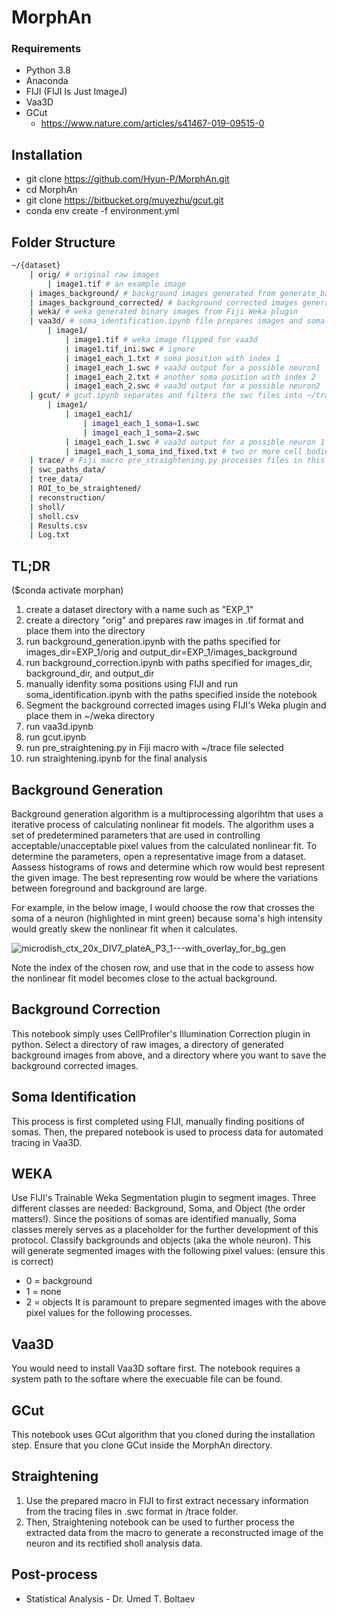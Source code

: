 # MorphAn

### Requirements
  * Python 3.8
  * Anaconda
  * FIJI (FIJI Is Just ImageJ)
  * Vaa3D
  * GCut
    * https://www.nature.com/articles/s41467-019-09515-0

## Installation
  * git clone https://github.com/Hyun-P/MorphAn.git
  * cd MorphAn
  * git clone https://bitbucket.org/muyezhu/gcut.git
  * conda env create -f environment.yml

## Folder Structure
```bash
~/{dataset}
    | orig/ # original raw images
        | image1.tif # an example image
    | images_background/ # background images generated from generate_background.ipynb
    | images_background_corrected/ # background corrected images generated from correct_background.ipynb
    | weka/ # weka generated binary images from Fiji Weka plugin
    | vaa3d/ # soma_identification.ipynb file prepares images and soma positions in this directory and vaa3d.ipynb generates .swc files into ~/gcut/ directory
        | image1/
            | image1.tif # weka image flipped for vaa3d
            | image1.tif_ini.swc # ignore
            | image1_each_1.txt # soma position with index 1
            | image1_each_1.swc # vaa3d output for a possible neuron1 
            | image1_each_2.txt # another soma position with index 2
            | image1_each_2.swc # vaa3d output for a possible neuron2 
    | gcut/ # gcut.ipynb separates and filters the swc files into ~/trace/ directory
        | image1/
            | image1_each1/
                | image1_each_1_soma=1.swc
                | image1_each_1_soma=2.swc
            | image1_each_1.swc # vaa3d output for a possible neuron 1
            | image1_each_1_soma_ind_fixed.txt # two or more cell bodies' positions in x and y                
    | trace/ # Fiji macro pre_straightening.py processes files in this directory
    | swc_paths_data/
    | tree_data/
    | ROI_to_be_straightened/
    | reconstruction/
    | sholl/
    | sholl.csv
    | Results.csv
    | Log.txt       
```

## TL;DR
($conda activate morphan)
1. create a dataset directory with a name such as "EXP_1"
2. create a directory "orig" and prepares raw images in .tif format and place them into the directory
3. run background_generation.ipynb with the paths specified for images_dir=EXP_1/orig and output_dir=EXP_1/images_background
4. run background_correction.ipynb with paths specified for images_dir, background_dir, and output_dir
5. manually idenfity soma positions using FIJI and run soma_identification.ipynb with the paths specified inside the notebook
6. Segment the background corrected images using FIJI's Weka plugin and place them in ~/weka directory
7. run vaa3d.ipynb
8. run gcut.ipynb
9. run pre_straightening.py in Fiji macro with ~/trace file selected
10. run straightening.ipynb for the final analysis

## Background Generation
Background generation algorithm is a multiprocessing algorihtm that uses a iterative process of calculating nonlinear fit models.
The algorithm uses a set of predetermined parameters that are used in controlling acceptable/unacceptable pixel values from the calculated nonlinear fit.
To determine the parameters, open a representative image from a dataset.
Aassess histograms of rows and determine which row would best represent the given image.
The best representing row would be where the variations between foreground and background are large.

For example, in the below image, I would choose the row that crosses the soma of a neuron (highlighted in mint green) because soma's high intensity would greatly skew the nonlinear fit when it calculates.

![microdish_ctx_20x_DIV7_plateA_P3_1---with_overlay_for_bg_gen](https://github.com/Hyun-P/MorphAn/assets/114594534/30cd46bf-d120-4110-8e4e-3d714cb63631)

Note the index of the chosen row, and use that in the code to assess how the nonlinear fit model becomes close to the actual background.

## Background Correction
This notebook simply uses CellProfiler's Illumination Correction plugin in python.
Select a directory of raw images, a directory of generated background images from above, and a directory where you want to save the background corrected images.

## Soma Identification
This process is first completed using FIJI, manually finding positions of somas.
Then, the prepared notebook is used to process data for automated tracing in Vaa3D.

## WEKA
Use FIJI's Trainable Weka Segmentation plugin to segment images.
Three different classes are needed: Background, Soma, and Object (the order matters!).
Since the positions of somas are identified manually, Soma classes merely serves as a placeholder for the further development of this protocol.
Classify backgrounds and objects (aka the whole neuron).
This will generate segmented images with the following pixel values: (ensure this is correct)
  * 0 = background
  * 1 = none
  * 2 = objects
It is paramount to prepare segmented images with the above pixel values for the following processes.

## Vaa3D
You would need to install Vaa3D softare first.
The notebook requires a system path to the softare where the execuable file can be found.

## GCut
This notebook uses GCut algorithm that you cloned during the installation step.
Ensure that you clone GCut inside the MorphAn directory.

## Straightening
1. Use the prepared macro in FIJI to first extract necessary information from the tracing files in .swc format in /trace folder.
2. Then, Straightening notebook can be used to further process the extracted data from the macro to generate a reconstructed image of the neuron and its rectified sholl analysis data.

## Post-process
  * Statistical Analysis - Dr. Umed T. Boltaev
